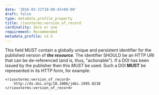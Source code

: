 ```yaml
---
date: '2016-03-21T10:00:43+00:00'
draft: false
type: metadata_profile_property
title: rioxxterms:version_of_record
cardinality: Zero or one
requirement: Recommended
metadata_profile: v1-5
---
```

This field MUST contain a globally unique and persistent identifier for the published version of ***the resource***. The identifier SHOULD be an HTTP URI that can be de-referenced (and is, thus, &#34;actionable&#34;). If a DOI has been issued by the publisher then this *MUST* be used. Such a DOI **MUST** be represented in its HTTP form, for example:

    <rioxxterms:version_of_record>
        http://dx.doi.org/10.1006/jmbi.1995.0238
    </rioxxterms:version_of_record>
